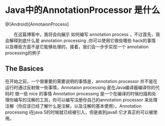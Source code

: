 # Java中的AnnotationProcessor 是什么

@(Android)[AnnotaionProcess]

　　在这篇博客中，我将会向展示 如何编写 annotation process ，不过首先，我会解释到底什么是 annotation processing ,你可以使用它做些哪些  hack的事情 以及哪些方面不是它能够处理的，接着，我们会一步步实现一个 annotation processing的例子

## The Basices
   在开始之前，一个很重要的需要说明的事情是，annotation processor 并不是在运行时通过反射做一些事情，Annotaion processing 是在Java编译器编译你的代码时 做一些 nice 的事情
   Annotation processing 是一个在编译的时候扫描和处理你编写的注解的工具，你可以编写注册你自己的annotation processor 来处理注解（你应该已经了解什么是注解，以及注解的基本使用）。Annotation processing i在java 5的时候就已经被引入，但是直到java6 它才真正的可以被使用。